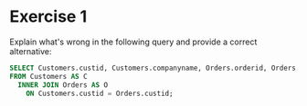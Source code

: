 # Exercise 1

Explain what's wrong in the following query and provide a correct alternative:

```sql
SELECT Customers.custid, Customers.companyname, Orders.orderid, Orders.orderdate
FROM Customers AS C
  INNER JOIN Orders AS O
    ON Customers.custid = Orders.custid;
```
